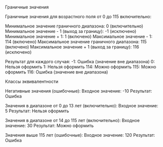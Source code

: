 Граничные значения

Граничные значения для возрастного поля от 0 до 115 включительно:

Минимальное значение граничного диапазона: 0 (включительно)
Минимальное значение - 1 (выход за границу): -1 (исключено)
Минимальное значение + 1: 1 (включено)
Максимальное значение - 1: 114 (включено)
Максимальное значение граничного диапазона: 115 (включено)
Максимальное значение + 1 (выход за границу): 116 (исключено)

Результат для каждого случая:
-1: Ошибка (значение вне диапазона)
0: Нельзя оформить
1: Нельзя оформить
114: Можно оформить
115: Можно оформить
116: Ошибка (значение вне диапазона)

Классы эквивалентности

Негативные значения (ошибочные):
Входное значение: -10
Результат: Ошибка

Значения в диапазоне от 0 до 13 лет (включительно):
Входное значение: 5
Результат: Нельзя оформить

Значения в диапазоне от 14 до 115 лет (включительно):
Входное значение: 30
Результат: Можно оформить

Значения выше 115 лет (ошибочные):
Входное значение: 120
Результат: Ошибка
